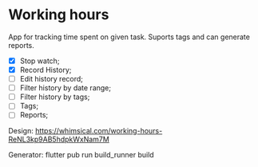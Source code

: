 # Working hours

App for tracking time spent on given task.
Suports tags and can generate reports.

- [X] Stop watch;
- [X] Record History;
- [ ] Edit history record;
- [ ] Filter history by date range;
- [ ] Filter history by tags;
- [ ] Tags;
- [ ] Reports;

Design: https://whimsical.com/working-hours-ReNL3kp9AB5hdpkWxNam7M

Generator: flutter pub run build_runner build